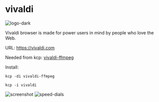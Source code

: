 vivaldi
=======

![logo-dark](https://vivaldi.com/press/logos/vivaldi_logo_dark.png)

Vivaldi browser is made for power users in mind by people who love the Web.

URL: https://vivaldi.com

Needed from kcp:
[vivaldi-ffmpeg](../../../vivaldi-ffmpeg)

Install:
```
kcp -di vivaldi-ffmpeg
```
```
kcp -i vivaldi
```
![screenshot](https://vivaldi.com/press/highres/wallpapers/Wallpaper_Red_Icon_Gradient.png)
![speed-dials](https://vivaldi.com/press/screenshots/vivaldi-speed-dials.png)
